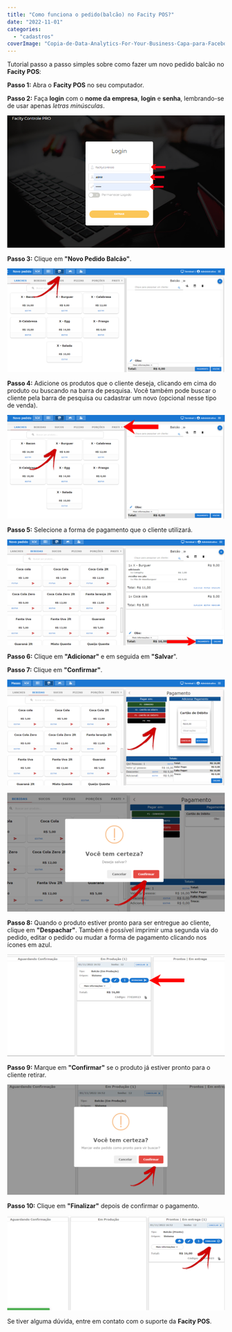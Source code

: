 ```yaml
---
title: "Como funciona o pedido(balcão) no Facity POS?"
date: "2022-11-01"
categories: 
  - "cadastros"
coverImage: "Copia-de-Data-Analytics-For-Your-Business-Capa-para-Facebook-1640-×-724-px-2.png"
---
```


Tutorial passo a passo simples sobre como fazer um novo pedido balcão no **Facity POS**:

**Passo 1:** Abra o **Facity POS** no seu computador.

**Passo 2:** Faça **login** com o **nome da empresa**, **login** e **senha**, lembrando-se de usar apenas _letras minúsculas_.

![](images/image.png)

**Passo 3:** Clique em **"Novo Pedido Balcão"**.

![](images/1-1-1024x487.png)

**Passo 4:** Adicione os produtos que o cliente deseja, clicando em cima do produto ou buscando na barra de pesquisa. Você também pode buscar o cliente pela barra de pesquisa ou cadastrar um novo (opcional nesse tipo de venda).

![](images/2-1024x487.png)

**Passo 5:** Selecione a forma de pagamento que o cliente utilizará.

![](images/3-1024x499.png)

**Passo 6:** Clique em **"Adicionar"** e em seguida em **"Salvar**".

**Passo 7:** Clique em **"Confirmar"**.

![](images/4-1024x496.png)

![](images/5-1024x560.png)

**Passo 8:** Quando o produto estiver pronto para ser entregue ao cliente, clique em **"Despachar"**. Também é possível imprimir uma segunda via do pedido, editar o pedido ou mudar a forma de pagamento clicando nos ícones em azul.

![](images/6-1024x479.png)

**Passo 9:** Marque em **"Confirmar"** se o produto já estiver pronto para o cliente retirar.

![](images/7-1024x518.png)

**Passo 10:** Clique em **"Finalizar"** depois de confirmar o pagamento.

![](images/8-1024x446.png)

Se tiver alguma dúvida, entre em contato com o suporte da **Facity POS**.
